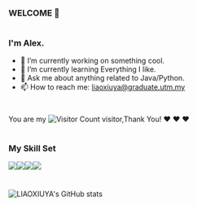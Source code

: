 ### WELCOME 👋
#
### I'm Alex.

- 🔭 I’m currently working on something cool.
- 🌱 I’m currently learning Everything I like.
- 💬 Ask me about anything related to Java/Python.
- 📫 How to reach me: liaoxiuya@graduate.utm.my
  #
  
You are my ![Visitor Count](https://profile-counter.glitch.me/你的Github用户名/count.svg) visitor,Thank You! :heart: :heart: :heart:
#




### My Skill Set

![](https://img.shields.io/badge/C%2B%2B-00599C?style=for-the-badge&logo=c%2B%2B&logoColor=white)![](https://img.shields.io/badge/Python-3776AB?style=for-the-badge&logo=python&logoColor=white)![](https://img.shields.io/badge/Java-ED8B00?style=for-the-badge&logo=openjdk&logoColor=white)![](https://img.shields.io/badge/MySQL-00000F?style=for-the-badge&logo=mysql&logoColor=white)

#

![LIAOXIUYA's GitHub stats](https://github-readme-stats.vercel.app/api?username=LIAOXIUYA&show_icons=true&theme=radical)
#


